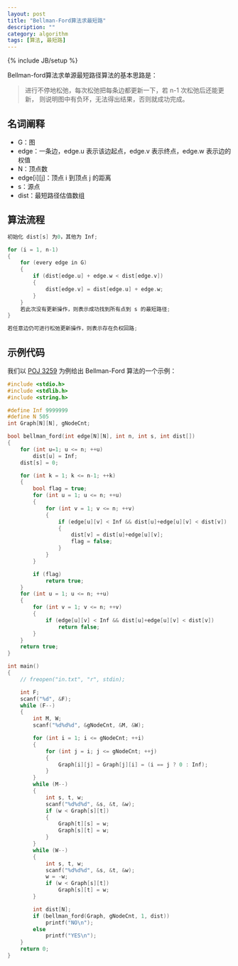 ```yaml
---
layout: post
title: "Bellman-Ford算法求最短路"
description: ""
category: algorithm
tags: [算法, 最短路]
---
```

{% include JB/setup %}

Bellman-ford算法求单源最短路径算法的基本思路是：

> 进行不停地松弛，每次松弛把每条边都更新一下，若 n-1  次松弛后还能更新，
则说明图中有负环，无法得出结果，否则就成功完成。

## 名词阐释

  * G：图
  * edge：一条边，edge.u 表示该边起点，edge.v 表示终点，edge.w 表示边的权值
  * N：顶点数
  * edge[i][j]：顶点 i 到顶点 j 的距离
  * s：源点
  * dist：最短路径估值数组

## 算法流程

``` c++
初始化 dist[s] 为0，其他为 Inf;

for (i = 1, n-1)
{
	for (every edge in G)
	{
		if (dist[edge.u] + edge.w < dist[edge.v])
		{
			dist[edge.v] = dist[edge.u] + edge.w;
		}
	}
	若此次没有更新操作，则表示成功找到所有点到 s 的最短路径;
}

若任意边仍可进行松弛更新操作，则表示存在负权回路;
```

## 示例代码

我们以 [POJ 3259](http://poj.org/problem?id=3259) 为例给出 Bellman-Ford 算法的一个示例：

``` c++
#include <stdio.h>
#include <stdlib.h>
#include <string.h>

#define Inf 9999999
#define N 505
int Graph[N][N], gNodeCnt;

bool bellman_ford(int edge[N][N], int n, int s, int dist[])
{
	for (int u=1; u <= n; ++u)
		dist[u] = Inf;
	dist[s] = 0;

	for (int k = 1; k <= n-1; ++k)
	{
		bool flag = true;
		for (int u = 1; u <= n; ++u)
		{
			for (int v = 1; v <= n; ++v)
			{
				if (edge[u][v] < Inf && dist[u]+edge[u][v] < dist[v])
				{
					dist[v] = dist[u]+edge[u][v];
					flag = false;
				}
			}
		}

		if (flag)
			return true;
	}
	for (int u = 1; u <= n; ++u)
	{
		for (int v = 1; v <= n; ++v)
		{
			if (edge[u][v] < Inf && dist[u]+edge[u][v] < dist[v])
				return false;
		}
	}
	return true;
}

int main()
{
	// freopen("in.txt", "r", stdin);

	int F;
	scanf("%d", &F);
	while (F--)
	{
		int M, W;
		scanf("%d%d%d", &gNodeCnt, &M, &W);

		for (int i = 1; i <= gNodeCnt; ++i)
		{
			for (int j = i; j <= gNodeCnt; ++j)
			{
				Graph[i][j] = Graph[j][i] = (i == j ? 0 : Inf);
			}
		}
		while (M--)
		{
			int s, t, w;
			scanf("%d%d%d", &s, &t, &w);
			if (w < Graph[s][t])
			{
				Graph[t][s] = w;
				Graph[s][t] = w;
			}
		}
		while (W--)
		{
			int s, t, w;
			scanf("%d%d%d", &s, &t, &w);
			w = -w;
			if (w < Graph[s][t])
				Graph[s][t] = w;
		}

		int dist[N];
		if (bellman_ford(Graph, gNodeCnt, 1, dist))
			printf("NO\n");
		else
			printf("YES\n");
	}
	return 0;
}
```
